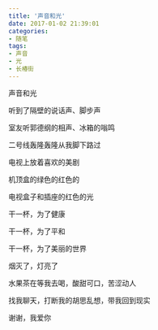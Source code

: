 ```yaml
---
title: '声音和光'
date: 2017-01-02 21:39:01
categories:
- 随笔
tags:
- 声音
- 光
- 长椿街
---
```


声音和光

<!-- more -->

听到了隔壁的说话声、脚步声

室友听郭德纲的相声、冰箱的嗡鸣

二号线轰隆轰隆从我脚下路过

电视上放着喜欢的美剧

机顶盒的绿色的红色的

电视盒子和插座的红色的光

干一杯，为了健康

干一杯，为了平和

干一杯，为了美丽的世界

烟灭了，灯亮了

水果茶在等我去喝，酸甜可口，苦涩动人

找我聊天，打断我的胡思乱想，带我回到现实

谢谢，我爱你
